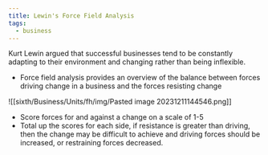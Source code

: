 ```yaml
---
title: Lewin's Force Field Analysis
tags:
  - business
---
```

Kurt Lewin argued that successful businesses tend to be constantly adapting to their environment and changing rather than being inflexible.

- Force field analysis provides an overview of the balance between forces driving change in a business and the forces resisting change

![[sixth/Business/Units/fh/img/Pasted image 20231211144546.png]]

- Score forces for and against a change on a scale of 1-5
- Total up the scores for each side, if resistance is greater than driving, then the change may be difficult to achieve and driving forces should be increased, or restraining forces decreased.































